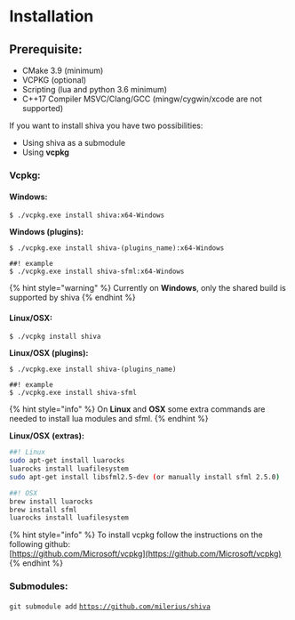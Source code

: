 # Installation

## Prerequisite:

* CMake 3.9 \(minimum\)
* VCPKG \(optional\)
* Scripting \(lua and python 3.6 minimum\)
* C++17 Compiler MSVC/Clang/GCC \(mingw/cygwin/xcode are not supported\)

If you want to install shiva you have two possibilities:

* Using shiva as a submodule
* Using **vcpkg**

### Vcpkg:

#### Windows:

```text
$ ./vcpkg.exe install shiva:x64-Windows
```

**Windows \(plugins\):**

```text
$ ./vcpkg.exe install shiva-(plugins_name):x64-Windows

##! example
$ ./vcpkg.exe install shiva-sfml:x64-Windows
```

{% hint style="warning" %}
Currently on **Windows**, only the shared build is supported by shiva
{% endhint %}

#### Linux/OSX:

```text
$ ./vcpkg install shiva
```

**Linux/OSX \(plugins\):**

```text
$ ./vcpkg.exe install shiva-(plugins_name)

##! example
$ ./vcpkg.exe install shiva-sfml
```

{% hint style="info" %}
On **Linux** and **OSX** some extra commands are needed to install lua modules and sfml.
{% endhint %}

**Linux/OSX** **\(extras\):**

```bash
##! Linux
sudo apt-get install luarocks
luarocks install luafilesystem
sudo apt-get install libsfml2.5-dev (or manually install sfml 2.5.0)

##! OSX
brew install luarocks
brew install sfml
luarocks install luafilesystem
```

{% hint style="info" %}
To install vcpkg follow the instructions on the following github:  
[https://github.com/Microsoft/vcpkg](https://github.com/Microsoft/vcpkg)
{% endhint %}

### Submodules:

`git submodule add` [`https://github.com/milerius/shiva`](https://github.com/milerius/shiva)

